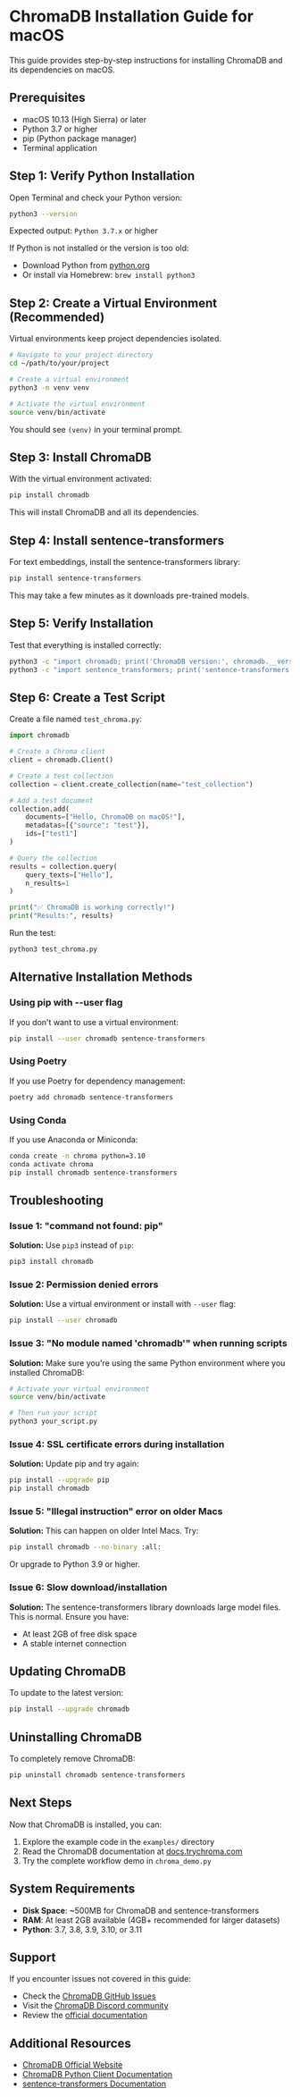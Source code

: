 # ChromaDB Installation Guide for macOS

This guide provides step-by-step instructions for installing ChromaDB and its dependencies on macOS.

## Prerequisites

- macOS 10.13 (High Sierra) or later
- Python 3.7 or higher
- pip (Python package manager)
- Terminal application

## Step 1: Verify Python Installation

Open Terminal and check your Python version:

```bash
python3 --version
```

Expected output: `Python 3.7.x` or higher

If Python is not installed or the version is too old:
- Download Python from [python.org](https://www.python.org/downloads/macos/)
- Or install via Homebrew: `brew install python3`

## Step 2: Create a Virtual Environment (Recommended)

Virtual environments keep project dependencies isolated.

```bash
# Navigate to your project directory
cd ~/path/to/your/project

# Create a virtual environment
python3 -m venv venv

# Activate the virtual environment
source venv/bin/activate
```

You should see `(venv)` in your terminal prompt.

## Step 3: Install ChromaDB

With the virtual environment activated:

```bash
pip install chromadb
```

This will install ChromaDB and all its dependencies.

## Step 4: Install sentence-transformers

For text embeddings, install the sentence-transformers library:

```bash
pip install sentence-transformers
```

This may take a few minutes as it downloads pre-trained models.

## Step 5: Verify Installation

Test that everything is installed correctly:

```bash
python3 -c "import chromadb; print('ChromaDB version:', chromadb.__version__)"
python3 -c "import sentence_transformers; print('sentence-transformers installed successfully!')"
```

## Step 6: Create a Test Script

Create a file named `test_chroma.py`:

```python
import chromadb

# Create a Chroma client
client = chromadb.Client()

# Create a test collection
collection = client.create_collection(name="test_collection")

# Add a test document
collection.add(
    documents=["Hello, ChromaDB on macOS!"],
    metadatas=[{"source": "test"}],
    ids=["test1"]
)

# Query the collection
results = collection.query(
    query_texts=["Hello"],
    n_results=1
)

print("✅ ChromaDB is working correctly!")
print("Results:", results)
```

Run the test:

```bash
python3 test_chroma.py
```

## Alternative Installation Methods

### Using pip with --user flag

If you don't want to use a virtual environment:

```bash
pip install --user chromadb sentence-transformers
```

### Using Poetry

If you use Poetry for dependency management:

```bash
poetry add chromadb sentence-transformers
```

### Using Conda

If you use Anaconda or Miniconda:

```bash
conda create -n chroma python=3.10
conda activate chroma
pip install chromadb sentence-transformers
```

## Troubleshooting

### Issue 1: "command not found: pip"

**Solution:** Use `pip3` instead of `pip`:
```bash
pip3 install chromadb
```

### Issue 2: Permission denied errors

**Solution:** Use a virtual environment or install with `--user` flag:
```bash
pip install --user chromadb
```

### Issue 3: "No module named 'chromadb'" when running scripts

**Solution:** Make sure you're using the same Python environment where you installed ChromaDB:
```bash
# Activate your virtual environment
source venv/bin/activate

# Then run your script
python3 your_script.py
```

### Issue 4: SSL certificate errors during installation

**Solution:** Update pip and try again:
```bash
pip install --upgrade pip
pip install chromadb
```

### Issue 5: "Illegal instruction" error on older Macs

**Solution:** This can happen on older Intel Macs. Try:
```bash
pip install chromadb --no-binary :all:
```

Or upgrade to Python 3.9 or higher.

### Issue 6: Slow download/installation

**Solution:** The sentence-transformers library downloads large model files. This is normal. Ensure you have:
- At least 2GB of free disk space
- A stable internet connection

## Updating ChromaDB

To update to the latest version:

```bash
pip install --upgrade chromadb
```

## Uninstalling ChromaDB

To completely remove ChromaDB:

```bash
pip uninstall chromadb sentence-transformers
```

## Next Steps

Now that ChromaDB is installed, you can:

1. Explore the example code in the `examples/` directory
2. Read the ChromaDB documentation at [docs.trychroma.com](https://docs.trychroma.com)
3. Try the complete workflow demo in `chroma_demo.py`

## System Requirements

- **Disk Space**: ~500MB for ChromaDB and sentence-transformers
- **RAM**: At least 2GB available (4GB+ recommended for larger datasets)
- **Python**: 3.7, 3.8, 3.9, 3.10, or 3.11

## Support

If you encounter issues not covered in this guide:

- Check the [ChromaDB GitHub Issues](https://github.com/chroma-core/chroma/issues)
- Visit the [ChromaDB Discord community](https://discord.gg/MMeYNTmh3x)
- Review the [official documentation](https://docs.trychroma.com)

## Additional Resources

- [ChromaDB Official Website](https://www.trychroma.com/)
- [ChromaDB Python Client Documentation](https://docs.trychroma.com/reference/py-client)
- [sentence-transformers Documentation](https://www.sbert.net/)
